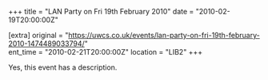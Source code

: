 +++
title = "LAN Party on Fri 19th February 2010"
date = "2010-02-19T20:00:00Z"

[extra]
original = "https://uwcs.co.uk/events/lan-party-on-fri-19th-february-2010-1474489033794/"    
ent_time = "2010-02-21T20:00:00Z"
location = "LIB2"
+++

Yes, this event has a description.

